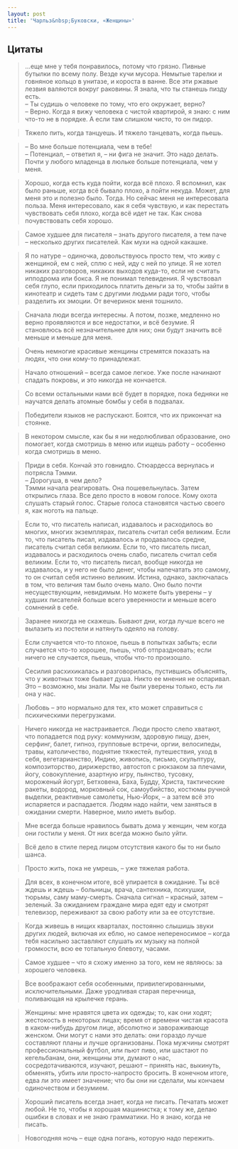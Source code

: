 ```yaml
---
layout: post
title: 'Чарльз&nbsp;Буковски, «Женщины»'
---
```


## Цитаты
>...еще мне у тебя понравилось, потому что грязно. Пивные бутылки по всему полу. Везде кучи мусора. Немытые тарелки и говняное кольцо в унитазе, и короста в ванне. Все эти ржавые лезвия валяются вокруг раковины. Я знала, что ты станешь пизду есть.  
– Ты судишь о человеке по тому, что его окружает, верно?  
– Верно. Когда я вижу человека с чистой квартирой, я знаю: с ним что-то не в порядке. А если там слишком чисто, то он пидор.  

>Тяжело пить, когда танцуешь. И тяжело танцевать, когда пьешь.

> – Во мне больше потенциала, чем в тебе!  
– Потенциал, – ответил я, – ни фига не значит. Это надо делать.  
Почти у любого младенца в люльке больше потенциала, чем у меня.

>Хорошо, когда есть куда пойти, когда всё плохо. Я вспомнил, как было раньше, когда всё бывало плохо, а пойти некуда. Может, для меня это и полезно было. Тогда. Но сейчас меня не интересовала польза. Меня интересовало, как я себя чувствую, и как перестать чувствовать себя плохо, когда всё идет не так. Как снова почувствовать себя хорошо.

>Самое худшее для писателя – знать другого писателя, а тем паче – несколько других писателей. Как мухи на одной какашке.

>Я по натуре – одиночка, довольствуюсь просто тем, что живу с женщиной, ем с ней, сплю с ней, иду с ней по улице. Я не хотел никаких разговоров, никаких выходов куда-то, если не считать ипподрома или бокса. Я не понимал телевидения. Я чувствовал себя глупо, если приходилось платить деньги за то, чтобы зайти в кинотеатр и сидеть там с другими людьми ради того, чтобы разделить их эмоции. От вечеринок меня тошнило.

>Сначала люди всегда интересны. А потом, позже, медленно но верно проявляются и все недостатки, и всё безумие. Я становлюсь всё незначительнее для них; они будут значить всё меньше и меньше для меня.

>Очень немногие красивые женщины стремятся показать на людях, что они кому-то принадлежат.

>Начало отношений – всегда самое легкое. Уже после начинают спадать покровы, и это никогда не кончается.

>Со всеми остальными нами всё будет в порядке, пока бедняки не научатся делать атомные бомбы у себя в подвалах.

>Победители языков не распускают. Боятся, что их прикончат на стоянке.

>В некотором смысле, как бы я ни недолюбливал образование, оно помогает, когда смотришь в меню или ищешь работу – особенно когда смотришь в меню.

>Приди в себя. Кончай это говнидло. Стюардесса вернулась и потрясла Тэмми.  
– Дорогуша, в чем дело?  
Тэмми начала реагировать. Она пошевельнулась. Затем открылись глаза. Все дело просто в новом голосе. Кому охота слушать старый голос. Старые голоса становятся частью своего я, как ноготь на пальце.

>Если то, что писатель написал, издавалось и расходилось во многих, многих экземплярах, писатель считал себя великим. Если то, что писатель писал, издавалось и продавалось средне, писатель считал себя великим. Если то, что писатель писал, издавалось и расходилось очень слабо, писатель считал себя великим. Если то, что писатель писал, вообще никогда не издавалось, и у него не было денег, чтобы напечатать это самому, то он считал себя истинно великим. Истина, однако, заключалась в том, что величия там было очень мало. Оно было почти несуществующим, невидимым. Но можете быть уверены – у худших писателей больше всего уверенности и меньше всего сомнений в себе.

>Заранее никогда не скажешь. Бывают дни, когда лучше всего не вылазить из постели и натянуть одеяло на голову.

>Если случается что-то плохое, пьешь в попытках забыть; если случается что-то хорошее, пьешь, чтоб отпраздновать; если ничего не случается, пьешь, чтобы что-то произошло.

>Сесилия расхихикалась и разговорилась, пустившись объяснять, что у животных тоже бывает душа. Никто ее мнения не оспаривал. Это – возможно, мы знали. Мы не были уверены только, есть ли она у нас.

>Любовь – это нормально для тех, кто может справиться с психическими перегрузками.

>Ничего никогда не настраивается. Люди просто слепо хватают, что попадается под руку: коммунизм, здоровую пищу, дзен, серфинг, балет, гипноз, групповые встречи, оргии, велосипеды, травы, католичество, поднятие тяжестей, путешествия, уход в себя, вегетарианство, Индию, живопись, письмо, скульптуру, композиторство, дирижерство, автостоп с рюкзаком за плечами, йогу, совокупление, азартную игру, пьянство, тусовку, мороженый йогурт, Бетховена, Баха, Будду, Христа, тактические ракеты, водород, морковный сок, самоубийство, костюмы ручной выделки, реактивные самолеты, Нью-Йорк, – а затем всё это испаряется и распадается. Людям надо найти, чем заняться в ожидании смерти. Наверное, мило иметь выбор.

>Мне всегда больше нравилось бывать дома у женщин, чем когда они гостили у меня. От них всегда можно было уйти.

>Всё дело в стиле перед лицом отсутствия какого бы то ни было шанса.

>Просто жить, пока не умрешь, – уже тяжелая работа.

>Для всех, в конечном итоге, всё упирается в ожидание. Ты всё ждешь и ждешь – больницы, врача, сантехника, психушки, тюрьмы, саму маму-смерть. Сначала сигнал – красный, затем – зеленый. За ожиданием граждане мира едят еду и смотрят телевизор, переживают за свою работу или за ее отсутствие.

>Когда живешь в нищих кварталах, постоянно слышишь звуки других людей, включая их еблю, но самое непереносимое – когда тебя насильно заставляют слушать их музыку на полной громкости, всю ее тотальную блевоту, часами.

>Самое худшее – что я схожу именно за того, кем не являюсь: за хорошего человека.

>Все воображают себя особенными, привилегированными, исключительными. Даже уродливая старая перечница, поливающая на крылечке герань.

>Женщины: мне нравятся цвета их одежды; то, как они ходят; жестокость в некоторых лицах; время от времени чистая красота в каком-нибудь другом лице, абсолютно и завораживающе женском. Они могут с нами это делать: они гораздо лучше составляют планы и лучше организованы. Пока мужчины смотрят профессиональный футбол, или пьют пиво, или шастают по кегельбанам, они, женщины эти, думают о нас, сосредотачиваются, изучают, решают – принять нас, выкинуть, обменять, убить или просто-напросто бросить. В конечном итоге, едва ли это имеет значение; что бы они ни сделали, мы кончаем одиночеством и безумием.

>Хороший писатель всегда знает, когда не писать. Печатать может любой. Не то, чтобы я хорошая машинистка; к тому же, делаю ошибки в словах и не знаю грамматики. Но я знаю, когда не писать.

>Новогодняя ночь – еще одна погань, которую надо пережить.
